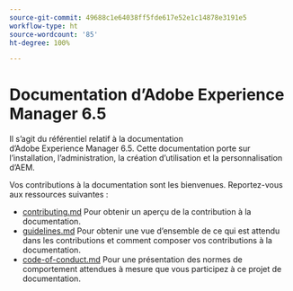 ```yaml
---
source-git-commit: 49688c1e64038ff5fde617e52e1c14878e3191e5
workflow-type: ht
source-wordcount: '85'
ht-degree: 100%

---
```

# Documentation d’Adobe Experience Manager 6.5

Il s’agit du référentiel relatif à la documentation d’Adobe Experience Manager 6.5. Cette documentation porte sur l’installation, l’administration, la création d’utilisation et la personnalisation d’AEM.

Vos contributions à la documentation sont les bienvenues. Reportez-vous aux ressources suivantes :

* [contributing.md](contributing.md) Pour obtenir un aperçu de la contribution à la documentation.
* [guidelines.md](guidelines.md) Pour obtenir une vue d’ensemble de ce qui est attendu dans les contributions et comment composer vos contributions à la documentation.
* [code-of-conduct.md](code-of-conduct.md) Pour une présentation des normes de comportement attendues à mesure que vous participez à ce projet de documentation.
